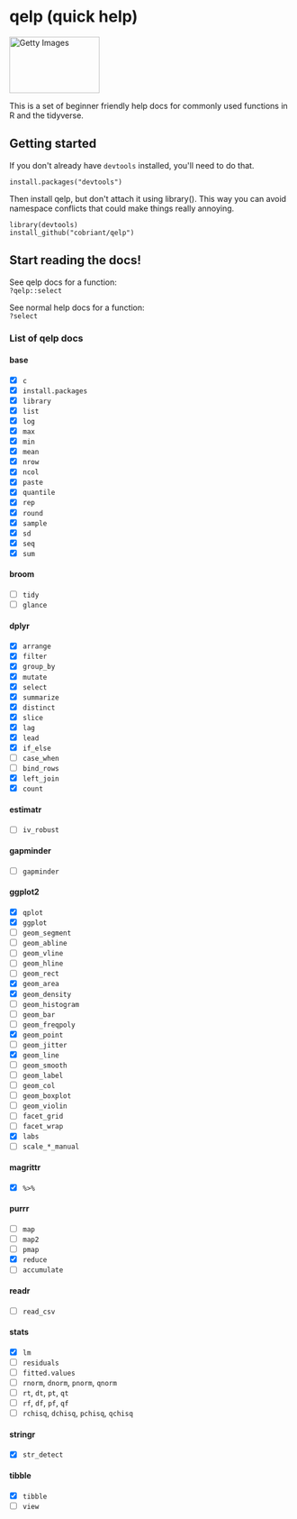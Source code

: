 # qelp (quick help)

<img alt="Getty Images" src="https://d279m997dpfwgl.cloudfront.net/wp/2020/07/GettyImages-1185351276.jpg" width="160" height="100" />

This is a set of beginner friendly help docs for commonly used functions in R and the tidyverse.

## Getting started

If you don't already have `devtools` installed, you'll need to do that.

`install.packages("devtools")`

Then install qelp, but don't attach it using library(). This way you can avoid namespace conflicts that could make things really annoying.

`library(devtools)`  
`install_github("cobriant/qelp")`

## Start reading the docs!

See qelp docs for a function:  
`?qelp::select`

See normal help docs for a function:  
`?select`

### List of qelp docs

#### base

- [x] `c`  
- [x] `install.packages`  
- [x] `library`  
- [x] `list`  
- [x] `log`  
- [x] `max`  
- [x] `min`  
- [x] `mean`  
- [x] `nrow`  
- [x] `ncol`  
- [x] `paste`
- [x] `quantile`  
- [x] `rep`  
- [x] `round`
- [x] `sample`  
- [x] `sd`  
- [x] `seq`  
- [x] `sum`  

#### broom

- [ ] `tidy`
- [ ] `glance`

#### dplyr

- [x] `arrange`  
- [x] `filter`  
- [x] `group_by`  
- [x] `mutate`  
- [x] `select`  
- [x] `summarize`  
- [x] `distinct`  
- [x] `slice`
- [x] `lag`  
- [x] `lead`  
- [x] `if_else`  
- [ ] `case_when`  
- [ ] `bind_rows`  
- [x] `left_join`  
- [x] `count`

#### estimatr

- [ ] `iv_robust`

#### gapminder

- [ ] `gapminder` 

#### ggplot2

- [x] `qplot`
- [x] `ggplot`  
- [ ] `geom_segment`  
- [ ] `geom_abline`  
- [ ] `geom_vline`
- [ ] `geom_hline`  
- [ ] `geom_rect`  
- [x] `geom_area`  
- [x] `geom_density`  
- [ ] `geom_histogram` 
- [ ] `geom_bar`  
- [ ] `geom_freqpoly`  
- [x] `geom_point`
- [ ] `geom_jitter`
- [x] `geom_line` 
- [ ] `geom_smooth`  
- [ ] `geom_label`
- [ ] `geom_col`  
- [ ] `geom_boxplot`  
- [ ] `geom_violin`  
- [ ] `facet_grid`  
- [ ] `facet_wrap`  
- [x] `labs`  
- [ ] `scale_*_manual`  

#### magrittr

- [x] `%>%`  

#### purrr

- [ ] `map` 
- [ ] `map2`  
- [ ] `pmap`  
- [x] `reduce` 
- [ ] `accumulate` 

#### readr

- [ ] `read_csv` 

#### stats

- [x] `lm`
- [ ] `residuals`
- [ ] `fitted.values`
- [ ] `rnorm`, `dnorm`, `pnorm`, `qnorm`
- [ ] `rt`, `dt`, `pt`, `qt`
- [ ] `rf`, `df`, `pf`, `qf`
- [ ] `rchisq`, `dchisq`, `pchisq`, `qchisq`

#### stringr

- [x] `str_detect`

#### tibble

- [x] `tibble`  
- [ ] `view`  
